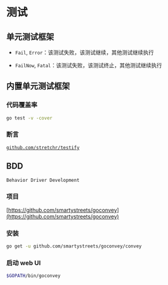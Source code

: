 # 测试

## 单元测试框架

+ `Fail`, `Error`：该测试失败，该测试继续，其他测试继续执行

+ `FailNow`, `Fatal`：该测试失败，该测试终止，其他测试继续执行

## 内置单元测试框架

### 代码覆盖率

```bash
go test -v -cover
```

### 断言

[`github.com/stretchr/testify`](https://github.com/stretchr/testify)

## BDD

`Behavior Driver Development`

### 项目

[https://github.com/smartystreets/goconvey](https://github.com/smartystreets/goconvey)

### 安装

```bash
go get -u github.com/smartystreets/goconvey/convey
```

### 启动 web UI

```bash
$GOPATH/bin/goconvey
```